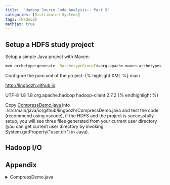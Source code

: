 ```yaml
---
title:  "Hadoop Source Code Analysis-- Part 3"
categories: [Distributed Systems]
tags: [Hadoop]
mathjax: true
---
```


## Setup a HDFS study project
Setup a simple Java project with Maven:
```bash
mvn archetype:generate -DarchetypeGroupId=org.apache.maven.archetypes -DarchetypeArtifactId=maven-archetype-quickstart -DarchetypeVersion=1.4
```
Configure the pom.xml of the project:
{% highlight XML %}
  <name>main</name>
  <!-- FIXME change it to the project's website -->
  <url>http://lingbozh.github.io</url>

  <properties>
    <project.build.sourceEncoding>UTF-8</project.build.sourceEncoding>
    <maven.compiler.source>1.8</maven.compiler.source>
    <maven.compiler.target>1.8</maven.compiler.target>
  </properties>
  <!-- Add hadoop-client dependencies-->
  <dependency>
    <groupId>org.apache.hadoop</groupId>
    <artifactId>hadoop-client</artifactId>
    <version>2.7.2</version>
  </dependency>
{% endhighlight %}

Copy <a href="#CD.java"> CompressDemo.java </a> into ./src/main/java/io/github/lingbozh/CompressDemo.java and test the code (recommend using vscode), if the HDFS and the project is successfully setup, you will see three files generated from your current user directory (you can get current user directory by invoking System.getProperty("user.dir") in Java).

## Hadoop I/O



















## Appendix
<details><summary id="CD.java">CompressDemo.java</summary>
{% highlight java %}
package io.github.lingbozh;

import java.io.File;
import java.io.FileInputStream;
import java.io.FileOutputStream;
import java.io.IOException;
import java.io.InputStream;
import java.io.OutputStream;
import java.lang.Class;
import java.io.BufferedWriter;
import java.io.FileWriter;

import org.apache.hadoop.conf.Configuration;
import org.apache.hadoop.fs.Path;
import org.apache.hadoop.io.IOUtils;
import org.apache.hadoop.io.compress.CompressionCodec;
import org.apache.hadoop.io.compress.CompressionCodecFactory;
import org.apache.hadoop.io.compress.CompressionOutputStream;
import org.apache.hadoop.io.compress.Compressor;
import org.apache.hadoop.io.compress.CompressorStream;
import org.apache.hadoop.io.compress.GzipCodec;
import org.apache.hadoop.io.compress.zlib.BuiltInZlibDeflater;
import org.apache.hadoop.util.ReflectionUtils;

public class CompressDemo {	
	public static void compress(String method) throws ClassNotFoundException, IOException {
		File fileIn = new File("README.txt");
		InputStream in =  new FileInputStream(fileIn);
		
		Class<?> codecClass = Class.forName(method);
		
		Configuration conf = new Configuration();		
		CompressionCodec codec = (CompressionCodec)
		    ReflectionUtils.newInstance(codecClass, conf);
		
		File fileOut = new File("README.txt"+codec.getDefaultExtension());
		fileOut.delete();
		OutputStream out =  new FileOutputStream(fileOut);
		
		CompressionOutputStream cout =
			codec.createOutputStream(out);
		
		IOUtils.copyBytes(in, cout, 4096, false);
		
		in.close();
		cout.close();
	}	
	
	public static void decompress(File file) throws IOException {		
		Configuration conf = new Configuration();
		CompressionCodecFactory factory = new CompressionCodecFactory(conf);
		
		CompressionCodec codec = factory.getCodec(new Path(file.getName()));
		
		if( codec == null ) {
			System.out.println("Cannot find codec for file "+file);
			return;
		}

		File fileOut = new File(file.getName()+".txt");
		
		InputStream in = codec.createInputStream( new FileInputStream(file) );
		OutputStream out =  new FileOutputStream(fileOut);
		
		IOUtils.copyBytes(in, out, 4096, false);
		
		in.close();
		out.close();
	}

	static final int compressorOutputBufferSize=100;
	
	public static void compressor() throws IOException {
        File fileIn = new File("README.txt");
        if(!fileIn.exists()) System.out.println("file does not exist!");
		InputStream in =  new FileInputStream(fileIn);
		int datalength = in.available();
		byte[] inbuf = new byte[datalength];     
		in.read(inbuf, 0, datalength);
		in.close();

		byte[] outbuf = new byte[compressorOutputBufferSize];
		
		Compressor compressor=new BuiltInZlibDeflater();
		
		int step=100;
		int inputPos=0;
		int putcount=0;
		int getcount=0;
		int compressedlen=0;
		
		while(inputPos < datalength) {
			int len=(datalength-inputPos>=step)? step:datalength-inputPos;
			compressor.setInput(inbuf, inputPos, len );
			putcount++;
		    while (!compressor.needsInput()) {
		    	compressedlen=compressor.compress(outbuf, 0, compressorOutputBufferSize);
		    	if(compressedlen>0) {
		    		getcount++;
		    	}
		    }
			inputPos+=step;
		}
			
		compressor.finish();

//      // loop by compressor.compress() return value
//		compressedlen=compressor.compress(outbuf, 0, compressorOutputBufferSize);
//		while( compressedlen > 0 ) {
//			getcount++;
//			compressedlen=compressor.compress(outbuf, 0, compressorOutputBufferSize);
//		}
		
		while(!compressor.finished()) {
			getcount++;
		    compressor.compress(outbuf, 0, compressorOutputBufferSize);
		}
		
		System.out.println("Compress "+compressor.getBytesRead()+" bytes into "+compressor.getBytesWritten());
		System.out.println("put "+putcount+" times and get "+getcount+" times");
		
		compressor.end();		
	}
	
	public static void compressorStream() throws IOException {
		File fileIn = new File("README.txt");
		InputStream in =  new FileInputStream(fileIn);
				
		File fileOut = new File("README.txt.stream.gz");
		fileOut.delete();
		OutputStream out =  new FileOutputStream(fileOut);
		
		GzipCodec codec=new GzipCodec();
		codec.setConf(new Configuration());
		CompressorStream cout = new CompressorStream(out, codec.createCompressor(), 10);
		
		IOUtils.copyBytes(in, cout, 10, false);
		
		in.close();
		cout.close();
	}

	public static void main(String[] args) {
		try {
            //compressorStream();
            
            File file = new File(System.getProperty("user.dir") + "README.txt");
            if (!file.exists()) {
                file.createNewFile();
                String contents = "Hello World ! From Lingbo Zhang";
                BufferedWriter writer = new BufferedWriter(new FileWriter("README.txt"));
                writer.write(contents);
                writer.close();
            }
            
			compressor();
			
			//compress("org.apahe.hadoop.io.compress.DefaultCodec");
			compress("org.apache.hadoop.io.compress.GzipCodec");
			//compress("org.apache.hadoop.io.compress.BZip2Codec");

			//decompress(new File("README.txt.bz2"));
			//decompress(new File("README.txt.deflate"));
            //decompress(new File("README.txt"));
            decompress(new File("README.txt.gz"));

		} catch (ClassNotFoundException e) {
			e.printStackTrace();
		} catch (IOException e) {
			e.printStackTrace();
		}

	}
}
{% endhighlight %}
</details>




